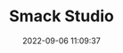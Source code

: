 ---
date: 2022-09-06 11:09:37
title: 'Smack Studio'	
tags: []
price: $14.99 One Time	
link: https://store.steampowered.com/app/1739300/Smack_Studio/?vanityredirect	

twitter: https://twitter.com/SmackStudio
---